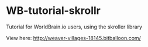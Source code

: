 # WB-tutorial-skrollr

Tutorial for WorldBrain.io users, using the skroller library 

View here:
http://weaver-villages-18145.bitballoon.com/